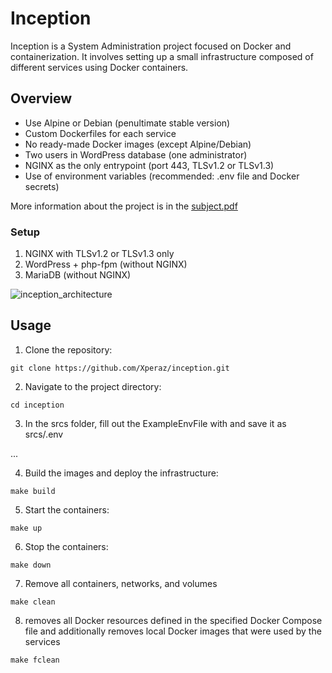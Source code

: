 # Inception

Inception is a System Administration project focused on Docker and containerization. It involves setting up a small infrastructure composed of different services using Docker containers.

## Overview

- Use Alpine or Debian (penultimate stable version)
- Custom Dockerfiles for each service
- No ready-made Docker images (except Alpine/Debian)
- Two users in WordPress database (one administrator)
- NGINX as the only entrypoint (port 443, TLSv1.2 or TLSv1.3)
- Use of environment variables (recommended: .env file and Docker secrets)

More information about the project is in the [subject.pdf](https://github.com/mottjes/inception/blob/main/subject.pdf)

### Setup

1. NGINX with TLSv1.2 or TLSv1.3 only
2. WordPress + php-fpm (without NGINX)
3. MariaDB (without NGINX)

![inception_architecture](https://github.com/user-attachments/assets/5ef856a8-2557-43d5-b91a-4e9703ab1dd9)

## Usage

1. Clone the repository:
```
git clone https://github.com/Xperaz/inception.git
```
2. Navigate to the project directory:
```
cd inception
```
3. In the srcs folder, fill out the ExampleEnvFile with and save it as srcs/.env

...

4. Build the images and deploy the infrastructure:
```
make build
```
5. Start the containers:
```
make up
```
6. Stop the containers:
```
make down
```
7. Remove all containers, networks, and volumes
```
make clean
```
8. removes all Docker resources defined in the specified Docker Compose file and additionally removes local Docker images that were used by the services
```
make fclean
```
